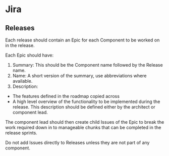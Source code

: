 # Jira

## Releases

Each release should contain an Epic for each Component to be worked on in the release.

Each Epic should have:

1. Summary: This should be the Component name followed by the Release name.
2. Name: A short version of the summary, use abbreviations where available.
3. Description: 
  - The features defined in the roadmap copied across
  - A high level overview of the functionality to be implemented during the release. This description should be defined either by the architect or component lead.

The component lead should then create child Issues of the Epic to break the work required down in to manageable chunks that can be completed in the release sprints.

Do not add Issues directly to Releases unless they are not part of any component.
